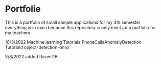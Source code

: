 # Portfolie
This is a portfolio of small sample applications for my 4th semester
everything is in main because this repository is only ment ad a portfolio for my teachers

16/3/2022
Machine learning 
Tutorials PhoneCallsAnomalyDetection
Tutoriald object-detection-onnx

3/3/2022
added RavenDB